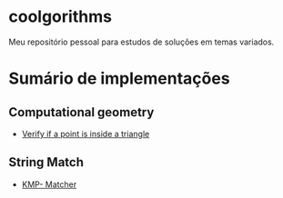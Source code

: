 # coolgorithms
Meu repositório pessoal para estudos de soluções em temas variados.

# Sumário de implementações

## Computational geometry
* [Verify if a point is inside a triangle](https://github.com/JoaoP-Silva/coolgorithms/blob/main/src/inside_triangle.cpp)

## String Match
* [KMP- Matcher](https://github.com/JoaoP-Silva/coolgorithms/blob/main/src/kmp.cpp)

